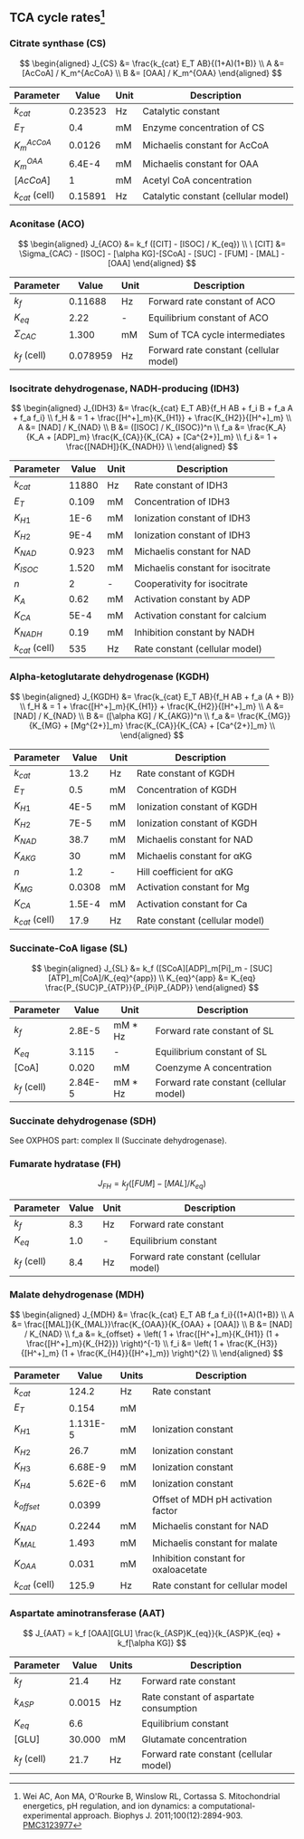 ## TCA cycle rates[^Wei2011]

### Citrate synthase (CS)

$$
\begin{aligned}
J_{CS} &= \frac{k_{cat} E_T AB}{(1+A)(1+B)}  \\
A &= [AcCoA] / K_m^{AcCoA} \\
B &= [OAA] / K_m^{OAA}
\end{aligned}
$$

| Parameter        | Value   | Unit | Description                         |
| :--------------- | ------- | ---- | ----------------------------------- |
| $k_{cat}$        | 0.23523 | Hz   | Catalytic constant                  |
| $E_T$            | 0.4     | mM   | Enzyme concentration of CS          |
| $K_m^{AcCoA}$    | 0.0126  | mM   | Michaelis constant for AcCoA        |
| $K_m^{OAA}$      | 6.4E-4  | mM   | Michaelis constant for OAA          |
| $[AcCoA]$        | 1       | mM   | Acetyl CoA concentration            |
| $k_{cat}$ (cell) | 0.15891 | Hz   | Catalytic constant (cellular model) |

### Aconitase (ACO)

$$
\begin{aligned}
J_{ACO} &= k_f ([CIT] - [ISOC] / K_{eq})  \\
\ [CIT] &= \Sigma_{CAC} - [ISOC] - [\alpha KG]-[SCoA] - [SUC] - [FUM] - [MAL] - [OAA]
\end{aligned}
$$

| Parameter      | Value    | Unit | Description                            |
| -------------- | -------- | ---- | -------------------------------------- |
| $k_f$          | 0.11688  | Hz   | Forward rate constant of ACO           |
| $K_{eq}$       | 2.22     | -    | Equilibrium constant of ACO            |
| $\Sigma_{CAC}$ | 1.300    | mM   | Sum of TCA cycle intermediates         |
| $k_f$ (cell)   | 0.078959 | Hz   | Forward rate constant (cellular model) |

### Isocitrate dehydrogenase, NADH-producing (IDH3)

$$
\begin{aligned}
J_{IDH3} &= \frac{k_{cat} E_T AB}{f_H AB + f_i B + f_a A + f_a f_i} \\
f_H & = 1 + \frac{[H^+]_m}{K_{H1}} + \frac{K_{H2}}{[H^+]_m}  \\
A &= [NAD] / K_{NAD} \\
B &= ([ISOC] / K_{ISOC})^n  \\
f_a &= \frac{K_A}{K_A + [ADP]_m} \frac{K_{CA}}{K_{CA} + [Ca^{2+}]_m}  \\
f_i &= 1 + \frac{[NADH]}{K_{NADH}}  \\
\end{aligned}
$$

| Parameter        | Value | Unit | Description                       |
| ---------------- | ----- | ---- | --------------------------------- |
| $k_{cat}$        | 11880 | Hz   | Rate constant of IDH3             |
| $E_T$            | 0.109 | mM   | Concentration of IDH3             |
| $K_{H1}$         | 1E-6  | mM   | Ionization constant of IDH3       |
| $K_{H2}$         | 9E-4  | mM   | Ionization constant of IDH3       |
| $K_{NAD}$        | 0.923 | mM   | Michaelis constant for NAD        |
| $K_{ISOC}$       | 1.520 | mM   | Michaelis constant for isocitrate |
| $n$              | 2     | -    | Cooperativity for isocitrate      |
| $K_A$            | 0.62  | mM   | Activation constant by ADP        |
| $K_{CA}$         | 5E-4  | mM   | Activation constant for calcium   |
| $K_{NADH}$       | 0.19  | mM   | Inhibition constant by NADH       |
| $k_{cat}$ (cell) | 535   | Hz   | Rate constant (cellular model)    |

### Alpha-ketoglutarate dehydrogenase (KGDH)

$$
\begin{aligned}
J_{KGDH} &= \frac{k_{cat} E_T AB}{f_H AB + f_a (A + B)} \\
f_H & = 1 + \frac{[H^+]_m}{K_{H1}} + \frac{K_{H2}}{[H^+]_m}  \\
A &= [NAD] / K_{NAD} \\
B &= ([\alpha KG] / K_{AKG})^n  \\
f_a &= \frac{K_{MG}}{K_{MG} + [Mg^{2+}]_m} \frac{K_{CA}}{K_{CA} + [Ca^{2+}]_m}  \\
\end{aligned}
$$

| Parameter        | Value  | Unit | Description                    |
| ---------------- | ------ | ---- | ------------------------------ |
| $k_{cat}$        | 13.2   | Hz   | Rate constant of KGDH          |
| $E_T$            | 0.5    | mM   | Concentration of KGDH          |
| $K_{H1}$         | 4E-5   | mM   | Ionization constant of KGDH    |
| $K_{H2}$         | 7E-5   | mM   | Ionization constant of KGDH    |
| $K_{NAD}$        | 38.7   | mM   | Michaelis constant for NAD     |
| $K_{AKG}$        | 30     | mM   | Michaelis constant for αKG     |
| $n$              | 1.2    | -    | Hill coefficient for αKG       |
| $K_{MG}$         | 0.0308 | mM   | Activation constant for Mg     |
| $K_{CA}$         | 1.5E-4 | mM   | Activation constant for Ca     |
| $k_{cat}$ (cell) | 17.9   | Hz   | Rate constant (cellular model) |

### Succinate-CoA ligase (SL)

$$
\begin{aligned}
J_{SL} &= k_f ([SCoA][ADP]_m[Pi]_m - [SUC][ATP]_m[CoA]/K_{eq}^{app}) \\
K_{eq}^{app} &= K_{eq} \frac{P_{SUC}P_{ATP}}{P_{Pi}P_{ADP}}
\end{aligned}
$$

| Parameter    | Value   | Unit    | Description                            |
| ------------ | ------- | ------- | -------------------------------------- |
| $k_f$        | 2.8E-5  | mM * Hz | Forward rate constant of SL            |
| $K_{eq}$     | 3.115   | -       | Equilibrium constant of SL             |
| [CoA]        | 0.020   | mM      | Coenzyme A concentration               |
| $k_f$ (cell) | 2.84E-5 | mM * Hz | Forward rate constant (cellular model) |

### Succinate dehydrogenase (SDH)

See OXPHOS part: complex II (Succinate dehydrogenase).

### Fumarate hydratase (FH)

$$
J_{FH} = k_f ([FUM] - [MAL] / K_{eq})
$$

| Parameter    | Value | Unit | Description                            |
| ------------ | ----- | ---- | -------------------------------------- |
| $k_f$        | 8.3   | Hz   | Forward rate constant                  |
| $K_{eq}$     | 1.0   | -    | Equilibrium constant                   |
| $k_f$ (cell) | 8.4   | Hz   | Forward rate constant (cellular model) |

### Malate dehydrogenase (MDH)

$$
\begin{aligned}
J_{MDH} &= \frac{k_{cat} E_T AB f_a f_i}{(1+A)(1+B)}  \\
A &= \frac{[MAL]}{K_{MAL}}\frac{K_{OAA}}{K_{OAA} + [OAA]}  \\
B &= [NAD] / K_{NAD}  \\
f_a &= k_{offset} + \left( 1 + \frac{[H^+]_m}{K_{H1}} (1 + \frac{[H^+]_m}{K_{H2}})    \right)^{-1}  \\
f_i &= \left( 1 + \frac{K_{H3}}{[H^+]_m} (1 + \frac{K_{H4}}{[H^+]_m})    \right)^{2}  \\
\end{aligned}
$$

| Parameter        | Value    | Units | Description                          |
| ---------------- | -------- | ----- | ------------------------------------ |
| $k_{cat}$        | 124.2    | Hz    | Rate constant                        |
| $E_T$            | 0.154    | mM    |                                      |
| $K_{H1}$         | 1.131E-5 | mM    | Ionization constant                  |
| $K_{H2}$         | 26.7     | mM    | Ionization constant                  |
| $K_{H3}$         | 6.68E-9  | mM    | Ionization constant                  |
| $K_{H4}$         | 5.62E-6  | mM    | Ionization constant                  |
| $k_{offset}$     | 0.0399   |       | Offset of MDH pH activation factor   |
| $K_{NAD}$        | 0.2244   | mM    | Michaelis constant for NAD           |
| $K_{MAL}$        | 1.493    | mM    | Michaelis constant for malate        |
| $K_{OAA}$        | 0.031    | mM    | Inhibition constant for oxaloacetate |
| $k_{cat}$ (cell) | 125.9    | Hz    | Rate constant for cellular model     |

### Aspartate aminotransferase (AAT)

$$
J_{AAT} = k_f [OAA][GLU] \frac{k_{ASP}K_{eq}}{k_{ASP}K_{eq} + k_f[\alpha KG]}
$$

| Parameter    | Value  | Units | Description                            |
| ------------ | ------ | ----- | -------------------------------------- |
| $k_f$        | 21.4   | Hz    | Forward rate constant                  |
| $k_{ASP}$    | 0.0015 | Hz    | Rate constant of aspartate consumption |
| $K_{eq}$     | 6.6    |       | Equilibrium constant                   |
| [GLU]        | 30.000 | mM    | Glutamate concentration                |
| $k_f$ (cell) | 21.7   | Hz    | Forward rate constant (cellular model) |

[^Wei2011]: Wei AC, Aon MA, O'Rourke B, Winslow RL, Cortassa S. Mitochondrial energetics, pH regulation, and ion dynamics: a computational-experimental approach. Biophys J. 2011;100(12):2894-903. [PMC3123977](https://www.ncbi.nlm.nih.gov/pmc/articles/PMC3123977/)
